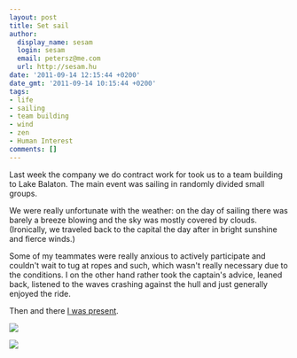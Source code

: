 ```yaml
---
layout: post
title: Set sail
author:
  display_name: sesam
  login: sesam
  email: petersz@me.com
  url: http://sesam.hu
date: '2011-09-14 12:15:44 +0200'
date_gmt: '2011-09-14 10:15:44 +0200'
tags:
- life
- sailing
- team building
- wind
- zen
- Human Interest
comments: []
---
```


Last week the company we do contract work for took us to a team building to Lake Balaton. The main event was sailing in randomly divided small groups.

We were really unfortunate with the weather: on the day of sailing there was barely a breeze blowing and the sky was mostly covered by clouds. (Ironically, we traveled back to the capital the day after in bright sunshine and fierce winds.)

Some of my teammates were really anxious to actively participate and couldn't wait to tug at ropes and such, which wasn't really necessary due to the conditions. I on the other hand rather took the captain's advice, leaned back, listened to the waves crashing against the hull and just generally enjoyed the ride.

Then and there [I was present](http://sorhab.freeblog.hu/archives/2011/09/10/Ott_vagy_az_eletedben).

[![](http://sesam.hu/wp-content/uploads/2011/09/IMG_20110908_162351-1024x768.jpg)](http://sesam.hu/wp-content/uploads/2011/09/IMG_20110908_162351.jpg)

[![](http://sesam.hu/wp-content/uploads/2011/09/IMG_20110908_164033-1024x768.jpg)](http://sesam.hu/wp-content/uploads/2011/09/IMG_20110908_164033.jpg)
